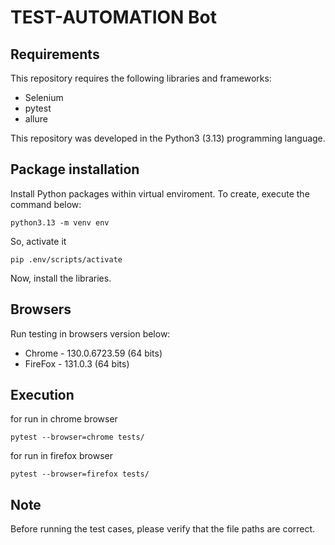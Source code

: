 # TEST-AUTOMATION Bot

## Requirements
This repository requires the following libraries and frameworks:

- Selenium
- pytest
- allure

This repository was developed in the Python3 (3.13) programming language.

## Package installation

Install Python packages within virtual enviroment. To create, execute the command below:
```
python3.13 -m venv env
```
So, activate it
```
pip .env/scripts/activate
```
Now, install the libraries.

## Browsers

Run testing in browsers version below:

- Chrome - 130.0.6723.59 (64 bits)
- FireFox - 131.0.3 (64 bits)

## Execution

for run in chrome browser
```
pytest --browser=chrome tests/
```
for run in firefox browser
```
pytest --browser=firefox tests/
```
## Note 
Before running the test cases, please verify that the file paths are correct.
